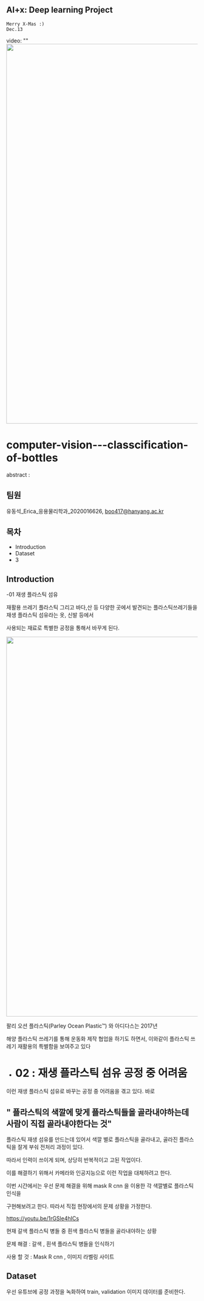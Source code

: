 
AI+x: Deep learning Project
-
    Merry X-Mas :)
    Dec.13


video: ""
<img width="1000" src="https://user-images.githubusercontent.com/117716335/207118416-177fd306-a708-4779-ac1c-f53d3c0d5ef3.png"/>

# computer-vision---classcification-of-bottles


abstract : 

팀원
-
> 
유동석_Erica_응용물리학과_2020016626, boo417@hanyang.ac.kr 

목차
-
- Introduction
- Dataset
- 3

Introduction
-

-01
재생 플라스틱 섬유

재활용 쓰레기 플라스틱 그리고 바다,산 등 다양한 곳에서 발견되는 플라스틱쓰레기들을 재생 플라스틱 섬유라는 옷, 신발 등에서

사용되는 재료로 특별한 공정을 통해서 바꾸게 된다.

<img width="1000" src ="https://user-images.githubusercontent.com/117716335/207230693-49ec9759-d809-43c8-bba9-b46d98e20575.png"/>


팔리 오션 플라스틱(Parley Ocean Plastic™) 와 아디다스는 2017년 

해양 플라스틱 쓰레기를 통해 운동화 제작 협업을 하기도 하면서, 이와같이 플라스틱 쓰레기 재활용의 특별함을 보여주고 있다


- # 02 : 재생 플라스틱 섬유 공정 중 어려움

이런 재생 플라스틱 섬유로 바꾸는 공정 중 어려움을 겪고 있다. 바로

" 플라스틱의 색깔에 맞게 플라스틱들을 골라내야하는데 사람이 직접 골라내야한다는 것"
--
플라스틱 재생 섬유를 만드는데 있어서 색깔 별로 플라스틱을 골라내고, 골라진 플라스틱을 잘게 부숴 전처리 과정이 있다.

따라서 인력이 쓰이게 되며, 상당히 반복적이고 고된 작업이다.

이를 해결하기 위해서 카메라와 인공지능으로 이런 작업을 대체하려고 한다.

이번 시간에서는 우선 문제 해결을 위해 mask R cnn 을 이용한 각 색깔별로 플라스틱 인식을

구현해보려고 한다. 따라서 직접 현장에서의 문제 상황을 가정한다.

https://youtu.be/1rGSle4hICs

현재 갈색 플라스틱 병들 중 흰색 플라스틱 병들을 골라내야하는 상황


문제 해결 : 갈색 , 흰색 플라스틱 병들을 인식하기


사용 할 것 : Mask R cnn , 이미지 라벨링 사이트



Dataset
-


우선 유튜브에 공정 과정을 녹화하여 train, validation 이미지 데이터를 준비한다.
